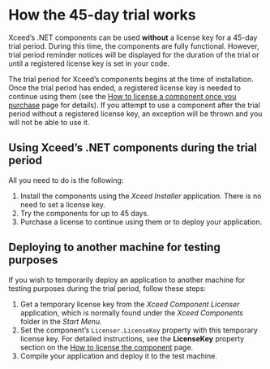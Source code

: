 # How the 45-day trial works

Xceed’s .NET components can be used **without** a license key for a 45-day trial period. During this time, the components are fully functional. However, trial period reminder notices will be displayed for the duration of the trial or until a registered license key is set in your code.

The trial period for Xceed’s components begins at the time of installation. Once the trial period has ended, a registered license key is needed to continue using them (see the [How to license a component once you purchase](how-to-license-component) page for details). If you attempt to use a component after the trial period without a registered license key, an exception will be thrown and you will not be able to use it.

## Using Xceed’s .NET components during the trial period

All you need to do is the following:

1. Install the components using the _Xceed Installer_ application. There is no need to set a license key.
2. Try the components for up to 45 days.
3. Purchase a license to continue using them or to deploy your application.

## Deploying to another machine for testing purposes

If you wish to temporarily deploy an application to another machine for testing purposes during the trial period, follow these steps:

1. Get a temporary license key from the _Xceed Component Licenser_ application, which is normally found under the _Xceed Components_ folder in the _Start Menu_.
2. Set the component’s `Licenser.LicenseKey` property with this temporary license key. For detailed instructions, see the **LicenseKey** property section on the [How to license the component](how-to-license-component) page.
3. Compile your application and deploy it to the test machine.

